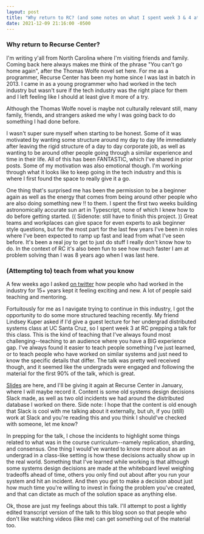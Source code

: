 ```yaml
---
layout: post
title: "Why return to RC? (and some notes on what I spent week 3 & 4 at RC doing)"
date: 2021-12-09 21:16:00 -0500
---
```


### Why return to Recurse Center?

I'm writing y'all from North Carolina where I'm visiting friends and family. Coming back here always makes me think of the phrase "You can't go home again", after the Thomas Wolfe novel set here. For me as a programmer, Recurse Center has been my home since I was last in batch in 2013. I came in as a young programmer who had worked in the tech industry but wasn't sure if the tech industry was the right place for them and I left feeling like I should at least give it more of a try.

Although the Thomas Wolfe novel is maybe not culturally relevant still, many family, friends, and strangers asked me why I was going back to do something I had done before.

I wasn't super sure myself when starting to be honest. Some of it was motivated by wanting some structure around my day to day life immediately after leaving the rigid structure of a day to day corporate job, as well as wanting to be around other people going through a similar experience and time in their life. All of this has been FANTASTIC, which I've shared in prior posts. Some of  my motivation was also emotional though. I'm working through what it looks like to keep going in the tech industry and this is where I first found the space to really give it a go.

One thing that's surprised me has been the permission to be a beginner again as well as the energy that comes from being around other people who are also doing something new !! to them. I spent the first two weeks building astronomically accurate sun art in Typescript, none of which I knew how to do before getting started. (( Sidenote: still have to finish this project. )) Great teams and workplaces can give space for even experts to ask beginner style questions, but for the most part for the last few years I've been in roles where I've been expected to ramp up fast and lead from what I've seen before. It's been a real joy to get to just do stuff I really don't know how to do. In the context of RC it's also been fun to see how much faster I am at problem solving than I was 8 years ago when I was last here.

### (Attempting to) teach from what you know

A few weeks ago I asked [on twitter](https://twitter.com/zmagg/status/1461450620628451328) how people who had worked in the industry for 15+ years kept it feeling exciting and new. A lot of people said teaching and mentoring.

Fortuitously for me as I navigate trying to continue in this industry, I got the opportunity to do some more structured teaching recently. My friend Lindsey Kuper asked if I'd give a guest lecture for her undergrad distributed systems class at UC Santa Cruz, so I spent week 3 at RC prepping a talk for this class. This is the kind of teaching that I've always found most challenging--teaching to an audience where you have a BIG experience gap. I've always found it easier to teach people something I've just learned, or to teach people who have worked on similar systems and just need to know the specific details that differ. The talk was pretty well received though, and it seemed like the undergrads were engaged and following the material for the first 90% of the talk, which is great.

[Slides](https://docs.google.com/presentation/d/1FBoSJzwLbG4f9otW8Ki3nj84BesKyr-dnam0EApEFxA/edit?usp=sharing) are here, and I'll be giving it again at Recurse Center in January, where I will maybe record it. Content is some old systems design decisions Slack made, as well as two old incidents we had around the distributed database I worked on there. Side note: I hope that the content is old enough that Slack is cool with me talking about it externally, but uh, if you (still) work at Slack and you're reading this and you think I should've checked with someone, let me know?

In prepping for the talk, I chose the incidents to highlight some things related to what was in the course curriculum--namely replication, sharding, and consensus. One thing I would've wanted to know more about as an undergrad in a class-like setting is how these decisions actually show up in the real world. Something that I've learned while working is that although some systems design decisions are made at the whiteboard level weighing tradeoffs ahead of time, others you only find out about after you run your system and hit an incident. And then you get to make a decision about just how much time you're willing to invest in fixing the problem you've created, and that can dictate as much of the solution space as anything else.

Ok, those are just my feelings about this talk. I'll attempt to post a lightly edited transcript version of the talk to this blog soon so that people who don't like watching videos (like me) can get something out of the material too.
